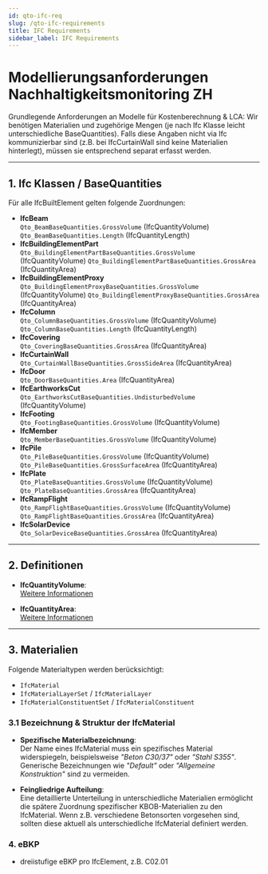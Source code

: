 ```yaml
---
id: qto-ifc-req
slug: /qto-ifc-requirements
title: IFC Requirements
sidebar_label: IFC Requirements
---
```


# Modellierungsanforderungen Nachhaltigkeitsmonitoring ZH

Grundlegende Anforderungen an Modelle für Kostenberechnung & LCA: Wir benötigen Materialien und zugehörige Mengen (je nach Ifc Klasse leicht unterschiedliche BaseQuantities). Falls diese Angaben nicht via Ifc kommunizierbar sind (z.B. bei IfcCurtainWall sind keine Materialien hinterlegt), müssen sie entsprechend separat erfasst werden.

---

## 1. Ifc Klassen / BaseQuantities

Für alle IfcBuiltElement gelten folgende Zuordnungen:

- **IfcBeam**  
  `Qto_BeamBaseQuantities.GrossVolume` (IfcQuantityVolume)
  `Qto_BeamBaseQuantities.Length` (IfcQuantityLength)
- **IfcBuildingElementPart**  
  `Qto_BuildingElementPartBaseQuantities.GrossVolume` (IfcQuantityVolume)
  `Qto_BuildingElementPartBaseQuantities.GrossArea` (IfcQuantityArea)
- **IfcBuildingElementProxy**  
  `Qto_BuildingElementProxyBaseQuantities.GrossVolume` (IfcQuantityVolume)
  `Qto_BuildingElementProxyBaseQuantities.GrossArea` (IfcQuantityArea)
- **IfcColumn**  
  `Qto_ColumnBaseQuantities.GrossVolume` (IfcQuantityVolume)
  `Qto_ColumnBaseQuantities.Length` (IfcQuantityLength)
- **IfcCovering**  
  `Qto_CoveringBaseQuantities.GrossArea` (IfcQuantityArea)
- **IfcCurtainWall**  
  `Qto_CurtainWallBaseQuantities.GrossSideArea` (IfcQuantityArea)
- **IfcDoor**  
  `Qto_DoorBaseQuantities.Area` (IfcQuantityArea)
- **IfcEarthworksCut**  
  `Qto_EarthworksCutBaseQuantities.UndisturbedVolume` (IfcQuantityVolume)
- **IfcFooting**  
  `Qto_FootingBaseQuantities.GrossVolume` (IfcQuantityVolume)
- **IfcMember**  
  `Qto_MemberBaseQuantities.GrossVolume` (IfcQuantityVolume)
- **IfcPile**  
  `Qto_PileBaseQuantities.GrossVolume` (IfcQuantityVolume)
  `Qto_PileBaseQuantities.GrossSurfaceArea` (IfcQuantityArea)
- **IfcPlate**  
  `Qto_PlateBaseQuantities.GrossVolume` (IfcQuantityVolume)
  `Qto_PlateBaseQuantities.GrossArea` (IfcQuantityArea)
- **IfcRampFlight**  
  `Qto_RampFlightBaseQuantities.GrossVolume` (IfcQuantityVolume)
  `Qto_RampFlightBaseQuantities.GrossArea` (IfcQuantityArea)
- **IfcSolarDevice**  
  `Qto_SolarDeviceBaseQuantities.GrossArea` (IfcQuantityArea)

---

## 2. Definitionen

- **IfcQuantityVolume**:  
  [Weitere Informationen](https://ifc43-docs.standards.buildingsmart.org/IFC/RELEASE/IFC4x3/HTML/lexical/IfcQuantityVolume.htm)

- **IfcQuantityArea**:  
  [Weitere Informationen](https://ifc43-docs.standards.buildingsmart.org/IFC/RELEASE/IFC4x3/HTML/lexical/IfcQuantityArea.htm)

---

## 3. Materialien

Folgende Materialtypen werden berücksichtigt:

- `IfcMaterial`
- `IfcMaterialLayerSet` / `IfcMaterialLayer`
- `IfcMaterialConstituentSet` / `IfcMaterialConstituent`

### 3.1 Bezeichnung & Struktur der IfcMaterial

- **Spezifische Materialbezeichnung**:  
  Der Name eines IfcMaterial muss ein spezifisches Material widerspiegeln, beispielsweise _"Beton C30/37"_ oder _"Stahl S355"_. Generische Bezeichnungen wie _"Default"_ oder _"Allgemeine Konstruktion"_ sind zu vermeiden.

- **Feingliedrige Aufteilung**:  
  Eine detaillierte Unterteilung in unterschiedliche Materialien ermöglicht die spätere Zuordnung spezifischer KBOB-Materialien zu den IfcMaterial. Wenn z.B. verschiedene Betonsorten vorgesehen sind, sollten diese aktuell als unterschiedliche IfcMaterial definiert werden.

### 4. eBKP

- dreiistufige eBKP pro IfcElement, z.B. C02.01 